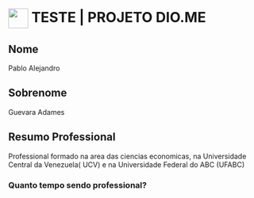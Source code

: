<h1>
    <a href="https://www.dio.me/">
     <img align="center" width="40px" src="https://hermes.digitalinnovation.one/assets/diome/logo-minimized.png"></a> TESTE | PROJETO DIO.ME 

## Nome 
Pablo Alejandro

## Sobrenome
Guevara Adames
   
## Resumo Professional
 Professional formado na area das ciencias economicas, na Universidade Central da Venezuela( UCV) e na Universidade Federal do ABC (UFABC) 
  
### Quanto tempo sendo professional?

  
